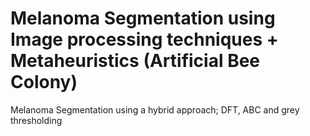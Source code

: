 # Melanoma Segmentation using Image processing techniques + Metaheuristics (Artificial Bee Colony)
Melanoma Segmentation using a hybrid approach; DFT, ABC and grey thresholding
